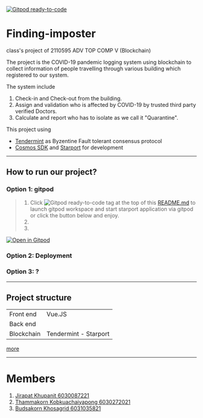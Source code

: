 [![Gitpod ready-to-code](https://img.shields.io/badge/Gitpod-ready--to--code-blue?logo=gitpod)](https://gitpod.io/#https://github.com/chantmk/Finding-imposter)

# Finding-imposter
 class's project of 2110595 ADV TOP COMP V (Blockchain) 

The project is the COVID-19 pandemic logging system using blockchain to collect information of people travelling through various building which registered to our system.

The system include
1. Check-in and Check-out from the building.
2. Assign and validation who is affected by COVID-19 by trusted third party verified Doctors.
3. Calculate and report who has to isolate as we call it "Quarantine".


 This project using 
 - [Tendermint](https://tendermint.com/) as Byzentine Fault tolerant consensus protocol
 - [Cosmos SDK](https://docs.cosmos.network/)  and [Starport](https://github.com/tendermint/starport) for development

---
## How to run our project?
###  **Option 1: gitpod**
> 1. Click ![Gitpod ready-to-code](https://img.shields.io/badge/Gitpod-ready--to--code-blue?logo=gitpod) tag at the top of this [README.md](README.md) to launch gitpod workspace and start starport application via gitpod or click the button below and enjoy.
> 2.
> 3.

[![Open in Gitpod](https://gitpod.io/button/open-in-gitpod.svg)](https://gitpod.io/#https://github.com/<your-org>/<your-project>)


### **Option 2: Deployment**

>
>
>

### **Option 3: ?**

>
>
>

---
## Project structure
|||
|-|-|
|Front end| Vue.JS
|Back end| 
|Blockchain| Tendermint - Starport

[more](Description.md)

---
# Members
1. [Jirapat Khupanit 6030087221](https://github.com/focusjk)
2. [Thammakorn Kobkuachaiyapong 6030272021](https://github.com/chantmk)
3. [Budsakorn Khosagrid 6031035821](https://github.com/mingokl02135)

